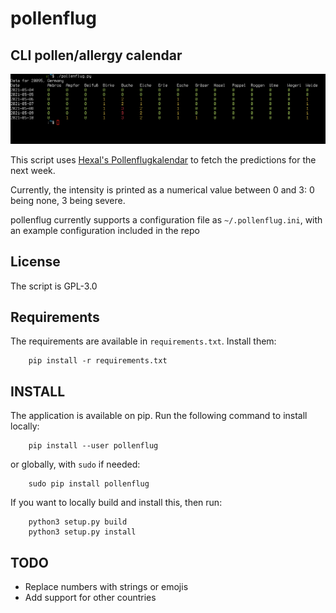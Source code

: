 # pollenflug
## CLI pollen/allergy calendar

![Screenshot](https://raw.githubusercontent.com/BaderSZ/pollenflug/master/img/screenshot.png)

This script uses [Hexal's Pollenflugkalendar](https://allergie.hexal.de/pollenflug/vorhersage/) to fetch the predictions for the next week.

Currently, the intensity is printed as a numerical value between 0 and 3: 0 being none, 3 being severe.

pollenflug currently supports a configuration file as `~/.pollenflug.ini`, with an example configuration included in the repo

## License

The script is GPL-3.0

## Requirements
The requirements are available in `requirements.txt`. Install them:
```
	pip install -r requirements.txt
```

## INSTALL

The application is available on pip. Run the following command to install locally:
```
	pip install --user pollenflug
```
or globally, with `sudo` if needed:
```
	sudo pip install pollenflug
```

If you want to locally build and install this, then run:
```
	python3 setup.py build
	python3 setup.py install

```

## TODO
* Replace numbers with strings or emojis
* Add support for other countries
